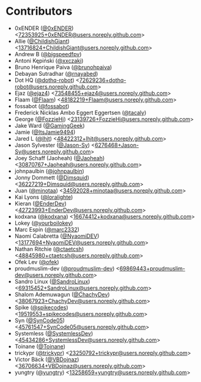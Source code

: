 # Contributors
* 0xENDER ([@0xENDER](https://github.com/0xENDER)) <<72353925+0xENDER@users.noreply.github.com>>
* Allie ([@ChildishGiant](https://github.com/ChildishGiant)) <<13716824+ChildishGiant@users.noreply.github.com>>
* Andrew B ([@bigspeedfpv](https://github.com/bigspeedfpv)) 
* Antoni Kępiński ([@xxczaki](https://github.com/xxczaki)) 
* Bruno Henrique Paiva ([@brunohpaiva](https://github.com/brunohpaiva)) 
* Debayan Sutradhar ([@rnayabed](https://github.com/rnayabed)) 
* Dot HQ ([@dothq-robot](https://github.com/dothq-robot)) <<72629236+dothq-robot@users.noreply.github.com>>
* Ejaz ([@ejaz4](https://github.com/ejaz4)) <<73548455+ejaz4@users.noreply.github.com>>
* Flaam ([@Flaam](https://github.com/Flaam)) <<48182219+Flaam@users.noreply.github.com>>
* fossabot ([@fossabot](https://github.com/fossabot)) 
* Frederick Nicklas Ambo Eggert Eggertsen ([@tacaly](https://github.com/tacaly)) 
* George ([@FozzieHi](https://github.com/FozzieHi)) <<23139726+FozzieHi@users.noreply.github.com>>
* Jake Ward ([@GamingGeek](https://github.com/GamingGeek)) 
* Jamie ([@ItsJamie9494](https://github.com/ItsJamie9494)) 
* Jared L ([@lhjt](https://github.com/lhjt)) <<48422312+lhjt@users.noreply.github.com>>
* Jason Sylvester ([@Jason-Sy](https://github.com/Jason-Sy)) <<6276468+Jason-Sy@users.noreply.github.com>>
* Joey Schaff (Jaoheah) ([@Jaoheah](https://github.com/Jaoheah)) <<30870767+Jaoheah@users.noreply.github.com>>
* johnpaulbin ([@johnpaulbin](https://github.com/johnpaulbin)) 
* Jonny Dommett ([@Dimsquid](https://github.com/Dimsquid)) <<36227219+Dimsquid@users.noreply.github.com>>
* Juan ([@minotaa](https://github.com/minotaa)) <<34592028+minotaa@users.noreply.github.com>>
* Kai Lyons ([@loralighte](https://github.com/loralighte)) 
* Kieran ([@EnderDev](https://github.com/EnderDev)) <<42723993+EnderDev@users.noreply.github.com>>
* kodxana ([@kodxana](https://github.com/kodxana)) <<16674412+kodxana@users.noreply.github.com>>
* Lokey ([@yourboilokey](https://github.com/yourboilokey)) 
* Marc Espín ([@marc2332](https://github.com/marc2332)) 
* Naomi Calabretta ([@NyaomiDEV](https://github.com/NyaomiDEV)) <<13177694+NyaomiDEV@users.noreply.github.com>>
* Nathan Ritchie ([@ctaetcsh](https://github.com/ctaetcsh)) <<48845980+ctaetcsh@users.noreply.github.com>>
* Ofek Lev ([@ofek](https://github.com/ofek)) 
* proudmuslim-dev ([@proudmuslim-dev](https://github.com/proudmuslim-dev)) <<69869443+proudmuslim-dev@users.noreply.github.com>>
* Sandro Linux ([@SandroLinux](https://github.com/SandroLinux)) <<69315452+SandroLinux@users.noreply.github.com>>
* Shalom Ademuwagun ([@ChachyDev](https://github.com/ChachyDev)) <<38067923+ChachyDev@users.noreply.github.com>>
* Spike ([@spikecodes](https://github.com/spikecodes)) <<19519553+spikecodes@users.noreply.github.com>>
* Syn ([@SynCode05](https://github.com/SynCode05)) <<45761547+SynCode05@users.noreply.github.com>>
* Systemless ([@SystemlessDev](https://github.com/SystemlessDev)) <<45434286+SystemlessDev@users.noreply.github.com>>
* Toinane ([@Toinane](https://github.com/Toinane)) 
* trickypr ([@trickypr](https://github.com/trickypr)) <<23250792+trickypr@users.noreply.github.com>>
* Victor Bäck ([@VBDojnaz](https://github.com/VBDojnaz)) <<36706634+VBDojnaz@users.noreply.github.com>>
* yungtry ([@yungtry](https://github.com/yungtry)) <<13258659+yungtry@users.noreply.github.com>>